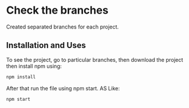 # Check the branches
Created separated branches for each project.

## Installation and Uses
To see the project, go to particular branches, then download the project then install npm using:

```bash
npm install
```

After that run the file using npm start. AS Like: 
```bash
npm start
```
